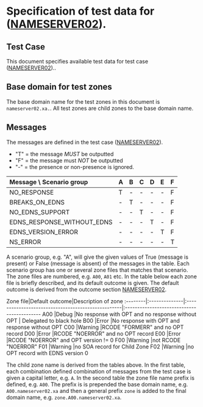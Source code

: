 # Specification of test data for ([NAMESERVER02]).

## Test Case
This document specifies available test data for test case ([NAMESERVER02])..

## Base domain for test zones

The base domain name for the test zones in this document is
`nameserver02.xa.`. All test zones are child zones to the base domain name.

## Messages
The messages are defined in the test case ([NAMESERVER02]).

* "T" = the message _MUST_ be outputted
* "F" = the message must _NOT_ be outputted
* "-" = the presence or non-presence is ignored.

Message \ Scenario group          | A | B | C | D | E | F
:---------------------------------|:--|:--|:--|:--|:--|:--
NO_RESPONSE                       | T | - | - | - | - | F
BREAKS_ON_EDNS                    | - | T | - | - | - | F
NO_EDNS_SUPPORT                   | - | - | T | - | - | F
EDNS_RESPONSE_WITHOUT_EDNS        | - | - | - | T | - | F
EDNS_VERSION_ERROR                | - | - | - | - | T | F
NS_ERROR                          | - | - | - | - | - | T 

A scenario group, e.g. "A", will give the given values of True (message
is present) or False (message is absent) of the messages in the table.
Each scenario group has one or several zone files that matches that
scenario. The zone files are numbered, e.g. `A00`, `A01` etc. In the
table below each zone file is briefly described, and its default
outcome is given. The default outcome is derived from the outcome section
[NAMESERVER02].

Zone file|Default outcome|Description of zone
:--------|:--------------|:---------------------------------------------------|:-------------------------------------------
A00      |Debug          |No response with OPT and no response without OPT    | Delegated to black hole
B00      |Error          |No response with OPT and response without OPT
C00      |Warning        |RCODE "FORMERR" and no OPT record
D00      |Error          |RCODE "NOERROR" and no OPT record
E00      |Error          |RCODE "NOERROR" and OPT version != 0
F00      |Warning        |not RCODE "NOERROR"
F01      |Warning        |no SOA record for Child Zone
F02      |Warning        |no OPT record with EDNS version 0

The child zone name is derived from the tables above. In the first table, each combination
defined combination of messages from the test case is given a capital letter, e.g. `A`. In
the second table the zone file name prefix is defined, e.g. `A00`. The prefix is is prepended
the base domain name, e.g. `A00.nameserver02.xa` and then a general prefix
`zone` is added to the final domain name, e.g. `zone.A00.nameserver02.xa`.


[NAMESERVER02]:                  ../../specifications/tests/Nameserver-TP/nameserver02.md
